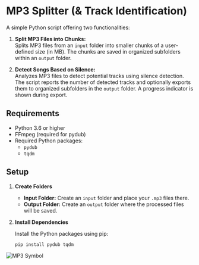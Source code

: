 # MP3 Splitter (& Track Identification)

A simple Python script offering two functionalities:

1. **Split MP3 Files into Chunks:**  
   Splits MP3 files from an `input` folder into smaller chunks of a user-defined size (in MB). The chunks are saved in organized subfolders within an `output` folder.

2. **Detect Songs Based on Silence:**  
   Analyzes MP3 files to detect potential tracks using silence detection. The script reports the number of detected tracks and optionally exports them to organized subfolders in the `output` folder. A progress indicator is shown during export.

## Requirements

- Python 3.6 or higher
- FFmpeg (required for pydub)
- Required Python packages:
  - `pydub`
  - `tqdm`

## Setup

1. **Create Folders**

   - **Input Folder:** Create an `input` folder and place your `.mp3` files there.
   - **Output Folder:** Create an `output` folder where the processed files will be saved.

2. **Install Dependencies**

   Install the Python packages using pip:
   ```bash
   pip install pydub tqdm

![MP3 Symbol](./mp3.jpg)
